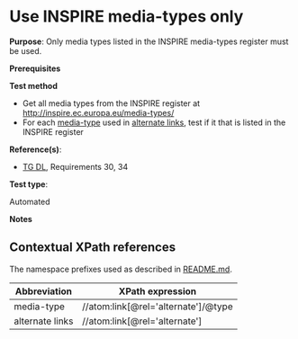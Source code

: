 # Use INSPIRE media-types only

**Purpose**: Only media types listed in the INSPIRE media-types register must be used.

**Prerequisites**

**Test method**

* Get all media types from the INSPIRE register at http://inspire.ec.europa.eu/media-types/
* For each [media-type](#mediatypes) used in [alternate links](#alternatelinks), test if it that is listed in the INSPIRE register

**Reference(s)**:

* [TG DL](http://inspire.ec.europa.eu/id/ats/download-atom/master/atom-pre-defined/README#ref_TG_DL), Requirements 30, 34

**Test type**:

Automated

**Notes**

## Contextual XPath references

The namespace prefixes used as described in [README.md](http://inspire.ec.europa.eu/id/ats/download-atom/master/atom-pre-defined/README#namespaces).

Abbreviation                                               |  XPath expression
---------------------------------------------------------- | -------------------------------------------------------------------------
media-type <a name="mediatype"></a> | //atom:link[@rel='alternate']/@type
alternate links <a name="alternatelinks"></a> | //atom:link[@rel='alternate']
